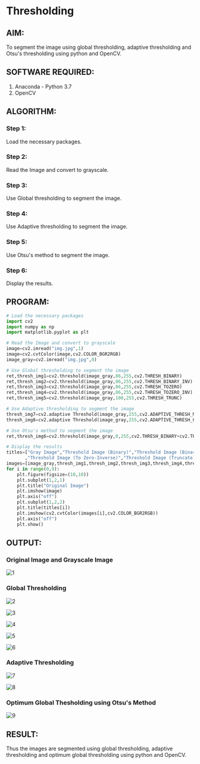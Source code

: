 # Thresholding
## AIM:
To segment the image using global thresholding, adaptive thresholding and Otsu's thresholding using python and OpenCV.

## SOFTWARE REQUIRED:
1. Anaconda - Python 3.7
2. OpenCV

## ALGORITHM:

### Step 1:
Load the necessary packages.

### Step 2:
Read the Image and convert to grayscale.

### Step 3:
Use Global thresholding to segment the image.

### Step 4:
Use Adaptive thresholding to segment the image.

### Step 5:
Use Otsu's method to segment the image.

### Step 6:
Display the results.

## PROGRAM:
```python
# Load the necessary packages
import cv2
import numpy as np
import matplotlib.pyplot as plt

# Read the Image and convert to grayscale
image=cv2.imread("img.jpg",1)
image=cv2.cvtColor(image,cv2.COLOR_BGR2RGB)
image_gray=cv2.imread("img.jpg",0)

# Use Global thresholding to segment the image
ret,thresh_img1=cv2.threshold(image_gray,86,255,cv2.THRESH_BINARY)
ret,thresh_img2=cv2.threshold(image_gray,86,255,cv2.THRESH_BINARY_INV)
ret,thresh_img3=cv2.threshold(image_gray,86,255,cv2.THRESH_TOZERO)
ret,thresh_img4=cv2.threshold(image_gray,86,255,cv2.THRESH_TOZERO_INV)
ret,thresh_img5=cv2.threshold(image_gray,100,255,cv2.THRESH_TRUNC)

# Use Adaptive thresholding to segment the image
thresh_img7=cv2.adaptive Threshold(image_gray,255,cv2.ADAPTIVE_THRESH_MEAN_C,cv2.THRESH_BINARY,11,2)
thresh_img8=cv2.adaptive Threshold(image_gray,255,cv2.ADAPTIVE_THRESH_GAUSSIAN_C,cv2.THRESH_BINARY,11,2)

# Use Otsu's method to segment the image 
ret,thresh_img6=cv2.threshold(image_gray,0,255,cv2.THRESH_BINARY+cv2.THRESH_OTSU)

# Display the results
titles=["Gray Image","Threshold Image (Binary)","Threshold Image (Binary Inverse)","Threshold Image (To Zero)"
       ,"Threshold Image (To Zero-Inverse)","Threshold Image (Truncate)","Otsu","Adaptive Threshold (Mean)","Adaptive Threshold (Gaussian)"]
images=[image_gray,thresh_img1,thresh_img2,thresh_img3,thresh_img4,thresh_img5,thresh_img6,thresh_img7,thresh_img8]
for i in range(0,9):
    plt.figure(figsize=(10,10))
    plt.subplot(1,2,1)
    plt.title("Original Image")
    plt.imshow(image)
    plt.axis("off")
    plt.subplot(1,2,2)
    plt.title(titles[i])
    plt.imshow(cv2.cvtColor(images[i],cv2.COLOR_BGR2RGB))
    plt.axis("off")
    plt.show()
```
## OUTPUT:

### Original Image and Grayscale Image

![1](https://user-images.githubusercontent.com/75234991/169071832-5e558ef9-1f55-463a-9164-d8afc455d7e5.png)

### Global Thresholding

![2](https://user-images.githubusercontent.com/75234991/169071852-98d7c675-08da-491b-974d-c21c6e8e12df.png)

![3](https://user-images.githubusercontent.com/75234991/169071943-0836ded7-a61d-4db1-879e-d2641830a018.png)

![4](https://user-images.githubusercontent.com/75234991/169071950-715afa7b-2dfa-47dc-a239-0c66b73564b3.png)

![5](https://user-images.githubusercontent.com/75234991/169071962-c9353819-eb1b-4491-8e13-13f92f9142d4.png)

![6](https://user-images.githubusercontent.com/75234991/169071979-3dfa13f7-66db-494d-99a7-e03e681b7880.png)

### Adaptive Thresholding

![7](https://user-images.githubusercontent.com/75234991/169072009-d906532c-a3e9-407b-8270-7c8ac992104e.png)

![8](https://user-images.githubusercontent.com/75234991/169072024-5868900b-8453-46be-84a0-81e864e5520d.png)

### Optimum Global Thesholding using Otsu's Method

![9](https://user-images.githubusercontent.com/75234991/169072049-0de0b66f-6720-42a4-93fd-32e2169e6211.png)

## RESULT:
Thus the images are segmented using global thresholding, adaptive thresholding and optimum global thresholding using python and OpenCV.
